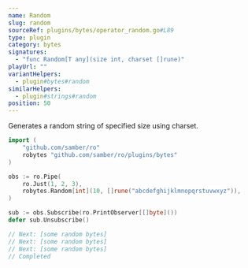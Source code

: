 ```yaml
---
name: Random
slug: random
sourceRef: plugins/bytes/operator_random.go#L89
type: plugin
category: bytes
signatures:
  - "func Random[T any](size int, charset []rune)"
playUrl: ""
variantHelpers:
  - plugin#bytes#random
similarHelpers:
  - plugin#strings#random
position: 50
---
```


Generates a random string of specified size using charset.

```go
import (
    "github.com/samber/ro"
    robytes "github.com/samber/ro/plugins/bytes"
)

obs := ro.Pipe(
    ro.Just(1, 2, 3),
    robytes.Random[int](10, []rune("abcdefghijklmnopqrstuvwxyz")),
)

sub := obs.Subscribe(ro.PrintObserver[[]byte]())
defer sub.Unsubscribe()

// Next: [some random bytes]
// Next: [some random bytes]
// Next: [some random bytes]
// Completed
```
